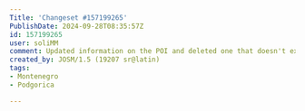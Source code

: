 ```yaml
---
Title: 'Changeset #157199265'
PublishDate: 2024-09-28T08:35:57Z
id: 157199265
user: soliMM
comment: Updated information on the POI and deleted one that doesn't exist anymore in Montenegro
created_by: JOSM/1.5 (19207 sr@latin)
tags:
- Montenegro
- Podgorica

---
```

